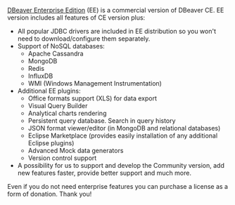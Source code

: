 <a href="https://dbeaver.com">DBeaver Enterprise Edition</a> (EE) is a commercial version of DBeaver CE.
EE version includes all features of CE version plus:

- All popular JDBC drivers are included in EE distribution so you won't need to download/configure them separately.
- Support of NoSQL databases:
  - Apache Cassandra
  - MongoDB
  - Redis
  - InfluxDB
  - WMI (Windows Management Instrumentation)
- Additional EE plugins:
  - Office formats support (XLS) for data export
  - Visual Query Builder
  - Analytical charts rendering
  - Persistent query database. Search in query history
  - JSON format viewer/editor (in MongoDB and relational databases)
  - Eclipse Marketplace (provides easily installation of any additional Eclipse plugins)
  - Advanced Mock data generators
  - Version control support
- A possibility for us to support and develop the Community version, add new features faster, provide better support and much more.

Even if you do not need enterprise features you can purchase a license as a form of donation. Thank you!
